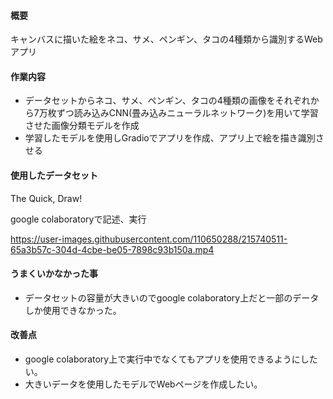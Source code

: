 #### 概要
キャンバスに描いた絵をネコ、サメ、ペンギン、タコの4種類から識別するWebアプリ

#### 作業内容
* データセットからネコ、サメ、ペンギン、タコの4種類の画像をそれぞれから7万枚ずつ読み込みCNN(畳み込みニューラルネットワーク)を用いて学習させた画像分類モデルを作成
* 学習したモデルを使用しGradioでアプリを作成、アプリ上で絵を描き識別させる

#### 使用したデータセット 
The Quick, Draw!

google colaboratoryで記述、実行

https://user-images.githubusercontent.com/110650288/215740511-65a3b57c-304d-4cbe-be05-7898c93b150a.mp4

#### うまくいかなかった事
* データセットの容量が大きいのでgoogle colaboratory上だと一部のデータしか使用できなかった。

#### 改善点
* google colaboratory上で実行中でなくてもアプリを使用できるようにしたい。
* 大きいデータを使用したモデルでWebページを作成したい。
